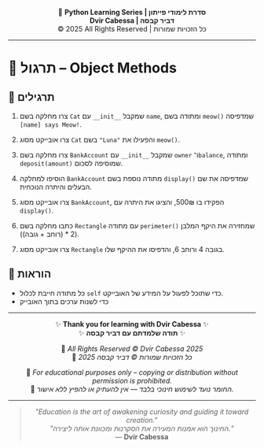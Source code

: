 <!-- DC_HEADER_START -->
<div align="center">

🐍 **Python Learning Series | סדרת לימודי פייתון**  
**Dvir Cabessa | דביר קבסה**  
© 2025 All Rights Reserved | כל הזכויות שמורות

</div>

---
<!-- DC_HEADER_END -->

# 📘 תרגול – Object Methods

## 🧪 תרגילים

1. צרו מחלקה בשם `Cat` עם `__init__` שמקבל `name`, ומתודה בשם `meow()` שמדפיסה `[name] says Meow!`.

2. צרו אובייקט מסוג `Cat` בשם `"Luna"` והפעילו את `meow()`.

3. צרו מחלקה בשם `BankAccount` עם `__init__` שמקבל `owner` ו־`balance`, ומתודה `deposit(amount)` שמוסיפה לסכום.

4. הוסיפו למחלקה `BankAccount` מתודה נוספת בשם `display()` שמדפיסה את שם הבעלים והיתרה הנוכחית.

5. צרו אובייקט מסוג `BankAccount`, הפקידו בו 500₪, והציגו את היתרה עם `display()`.

6. כתבו מחלקה בשם `Rectangle` עם מתודה `perimeter()` שמחזירה את היקף המלבן (2 * (רוחב + גובה)).

7. צרו אובייקט מסוג `Rectangle` בגובה 4 ורוחב 6, והדפיסו את ההיקף שלו.

## 📌 הוראות

- כל מתודה חייבת לכלול `self` כדי שתוכל לפעול על המידע של האובייקט.
- כדי לשנות ערכים בתוך האובייק

<!-- DC_FOOTER_START -->
---

<div align="center">

✨ **Thank you for learning with Dvir Cabessa** ✨  
✨ **תודה שלמדתם עם דביר קבסה** ✨  

📘 *All Rights Reserved © Dvir Cabessa 2025*  
📘 *כל הזכויות שמורות © דביר קבסה 2025*  

🔗 *For educational purposes only – copying or distribution without permission is prohibited.*  
🔗 *החומר נועד לשימוש חינוכי בלבד — אין להעתיק או להפיץ ללא אישור.*

---

> _"Education is the art of awakening curiosity and guiding it toward creation."_  
> _"החינוך הוא אמנות המעירה את הסקרנות ומכוונת אותה ליצירה."_  
> — **Dvir Cabessa**

</div>
<!-- DC_FOOTER_END -->

